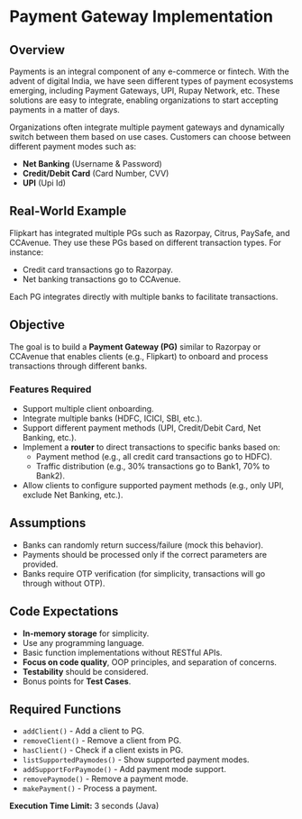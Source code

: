 # Payment Gateway Implementation

## Overview
Payments is an integral component of any e-commerce or fintech. With the advent of digital India, we have seen different types of payment ecosystems emerging, including Payment Gateways, UPI, Rupay Network, etc. These solutions are easy to integrate, enabling organizations to start accepting payments in a matter of days.

Organizations often integrate multiple payment gateways and dynamically switch between them based on use cases. Customers can choose between different payment modes such as:

- **Net Banking** (Username & Password)
- **Credit/Debit Card** (Card Number, CVV)
- **UPI** (Upi Id)

## Real-World Example
Flipkart has integrated multiple PGs such as Razorpay, Citrus, PaySafe, and CCAvenue. They use these PGs based on different transaction types. For instance:
- Credit card transactions go to Razorpay.
- Net banking transactions go to CCAvenue.

Each PG integrates directly with multiple banks to facilitate transactions.

## Objective
The goal is to build a **Payment Gateway (PG)** similar to Razorpay or CCAvenue that enables clients (e.g., Flipkart) to onboard and process transactions through different banks.

### Features Required
- Support multiple client onboarding.
- Integrate multiple banks (HDFC, ICICI, SBI, etc.).
- Support different payment methods (UPI, Credit/Debit Card, Net Banking, etc.).
- Implement a **router** to direct transactions to specific banks based on:
  - Payment method (e.g., all credit card transactions go to HDFC).
  - Traffic distribution (e.g., 30% transactions go to Bank1, 70% to Bank2).
- Allow clients to configure supported payment methods (e.g., only UPI, exclude Net Banking, etc.).

## Assumptions
- Banks can randomly return success/failure (mock this behavior).
- Payments should be processed only if the correct parameters are provided.
- Banks require OTP verification (for simplicity, transactions will go through without OTP).

## Code Expectations
- **In-memory storage** for simplicity.
- Use any programming language.
- Basic function implementations without RESTful APIs.
- **Focus on code quality**, OOP principles, and separation of concerns.
- **Testability** should be considered.
- Bonus points for **Test Cases**.

## Required Functions
- `addClient()` - Add a client to PG.
- `removeClient()` - Remove a client from PG.
- `hasClient()` - Check if a client exists in PG.
- `listSupportedPaymodes()` - Show supported payment modes.
- `addSupportForPaymode()` - Add payment mode support.
- `removePaymode()` - Remove a payment mode.
- `makePayment()` - Process a payment.

**Execution Time Limit:** 3 seconds (Java)